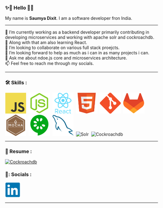 ### ✨👋 Hello 👋✨

 My name is **Saumya Dixit**. I am a software developer fron India.

---

🔭 I’m currently working as a backend developer primarily contributing in developing microservices and working with apache solr and cockroachdb.<br>
🌱 Along with that am also learning React.<br>
👯 I’m looking to collaborate on various full stack proejcts.<br>
🤔 I’m looking forward to help as much as i can in as many projects i can.<br>
💬 Ask me about ndoe.js core and microservices architecture.<br>
📫 Feel free to reach me through my socials.<br>

---

### :hammer_and_wrench: Skills :
<div>
  <img src="https://github.com/devicons/devicon/blob/master/icons/javascript/javascript-original.svg" title="JavaScript" alt="JavaScript" width="70" height="70"/>&nbsp;
  <img src="https://github.com/devicons/devicon/blob/master/icons/nodejs/nodejs-original.svg" title="NodeJs" alt="NdeJs" width="70" height="70"/>&nbsp;
  <img src="https://github.com/devicons/devicon/blob/master/icons/react/react-original-wordmark.svg" title="React" alt="React" width="70" height="70"/>&nbsp;
  <img src="https://github.com/devicons/devicon/blob/master/icons/html5/html5-original.svg" title="HTML5" alt="HTML" width="70" height="70"/>&nbsp;
  <img src="https://github.com/devicons/devicon/blob/master/icons/git/git-original.svg" title="Git" **alt="Git" width="70" height="70"/>&nbsp;
  <img src="https://github.com/devicons/devicon/blob/master/icons/gitlab/gitlab-original.svg" title="Gitlab" **alt="Gitlab" width="70" height="70"/>&nbsp;
  <img src="https://github.com/devicons/devicon/blob/master/icons/mocha/mocha-plain.svg" title="Chai" **alt="Chai" width="70" height="70"/>&nbsp;
  <img src="https://github.com/devicons/devicon/blob/master/icons/cucumber/cucumber-plain.svg" title="Cucumber" **alt="Cucumber" width="70" height="70"/>&nbsp;
  <img src="https://github.com/devicons/devicon/blob/master/icons/mysql/mysql-original.svg" title="MySQL"  alt="MySQL" width="70" height="70"/>&nbsp;
  <img src="https://img.stackshare.io/service/4483/default_2e67ca5c691a5ecab8b19ffaeb371128b4266409.png" title="Solr"  alt="Solr" width="70" height="70"/>&nbsp;
  <img src="https://upload.wikimedia.org/wikipedia/en/3/31/Cockroach_Labs_Logo.png" title="Cockraochdb"  alt="Cockroachdb" width="70" height="70"/>&nbsp;
</div>

---

### 📑 Resume :
<div>
  <a href="https://www.linkedin.com/in/saumya-dixit-040632172/"><img src="https://camo.githubusercontent.com/8411954a1cb7f8113e556173a912fac268752f78576e7f9f0274b8d05970705b/68747470733a2f2f696d672e69636f6e73382e636f6d2f65787465726e616c2d666c617469636f6e732d6c696e65616c2d636f6c6f722d666c61742d69636f6e732f36342f3030303030302f65787465726e616c2d63762d726563727569746d656e742d6167656e63792d666c617469636f6e732d6c696e65616c2d636f6c6f722d666c61742d69636f6e732d332e706e67" title="Cockraochdb"  alt="Cockroachdb" width="100px" height="100px"/></a>&nbsp;
</div>

### 🙂: Socials :
<div>
  <a href="https://www.linkedin.com/in/saumya-dixit-040632172/"><img src="https://github.com/devicons/devicon/blob/master/icons/linkedin/linkedin-original.svg" title="Linkedin" alt="Linkedin" width="50" height="50"/></a>&nbsp;
</div>

---
